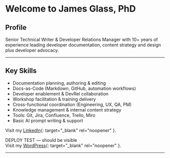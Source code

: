 # Welcome to James Glass, PhD

## Profile
Senior Technical Writer & Developer Relations Manager with 10+ years of experience leading developer documentation, content strategy and design plus developer advocacy. 

---

## Key Skills
- Documentation planning, authoring & editing  
- Docs-as-Code (Markdown, GitHub, automation workflows)  
- Developer enablement & DevRel collaboration  
- Workshop facilitation & training delivery  
- Cross-functional coordination (Engineering, UX, QA, PM)  
- Knowledge management & internal content strategy  
- Tools: Git, Jira, Confluence, Trello, Miro  
- Basic AI prompt writing & support  

Visit my [LinkedIn](https://www.linkedin.com/in/james-glass-phd-206b7b3/){: target="_blank" rel="noopener" }.

DEPLOY TEST — should be visible  
Visit my [WordPress](https://thewritingtimesblog.wordpress.com){: target="_blank" rel="noopener" }.



---





